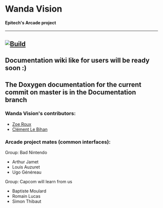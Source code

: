 # Wanda Vision
#### Epitech's Arcade project

---
  <a href="https://github.com/EpitechIT2020/B-OOP-400-NAN-4-1-arcade-clement.le-bihan/actions/workflows/build.yml/badge.svg"><img src="https://github.com/EpitechIT2020/B-OOP-400-NAN-4-1-arcade-clement.le-bihan/actions/workflows/build.yml/badge.svg" alt="Build"></a>
---

## Documentation wiki like for users will be ready soon :)

## The Doxygen documentation for the current commit on master is in the Documentation branch


### Wanda Vision's contributors:
- [Zoe Roux](https://github.com/AnonymusRaccoon "Anonymus Raccoon")
- [Clément Le Bihan](https://github.com/Octopus773 "Octopus")

### Arcade project mates (common interfaces):
Group: Bad Nintendo
- Arthur Jamet
- Louis Auzuret
- Ugo Généreau

Group: Capcom will learn from us
- Baptiste Moulard
- Romain Lucas
- Simon Thibaut
